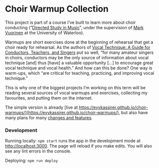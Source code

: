 # Choir Warmup Collection

This project is part of a course I’ve built to learn more about choir conducting (“[Directed Study in Music](https://uwflow.com/course/music380)”, under the supervision of [Mark Vuorinen](http://www.grandphilchoir.com/about-us/our-people/mark-vuorinen/) at the University of Waterloo).


Warmups are short exercises done at the beginning of rehearsal that get a choir ready for rehearsal. As the authors of [Vocal Technique: A Guide for Conductors, Teachers, and Singers](http://www.vocaltechnique.info/) put so well, “for many amateur singers in choirs, conductors may be the only source of information about vocal technique [and] thus [have] a valuable opportunity […] to encourage great vocal technique and vocal health.” And how can this be done? One way is warm-ups, which “are critical for teaching, practicing, and improving vocal technique.”


This is why one of the biggest projects I’m working on this term will be reading several sources of vocal warmups and exercises, collecting my favourites, and putting them on the internet.

The simple version is already [live at https://evykassirer.github.io/choir-warmups/](https://evykassirer.github.io/choir-warmups/), but also have many plans for many [changes and features](https://github.com/evykassirer/choir-warmups/issues).

### Development

Running locally: `npm start` runs the app in the development mode at [http://localhost:3000](http://localhost:3000). The page will reload if you make edits. You will also see any lint errors in the console.

Deploying: `npm run deploy`
